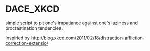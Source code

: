 # DACE_XKCD #

simple script to pit one's impatiance against one's laziness and procrastination tendencies.

Inspiried by
http://blog.xkcd.com/2011/02/18/distraction-affliction-correction-extensio/
